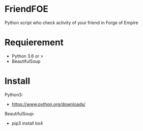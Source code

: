 # FriendFOE

Python script who check activity of your friend in Forge of Empire

# Requierement

- Python 3.6 or >
- BeautifulSoup

# Install

Python3:
 - https://www.python.org/downloads/<br />

BeautifulSoup:<br />
 - pip3 install bs4

